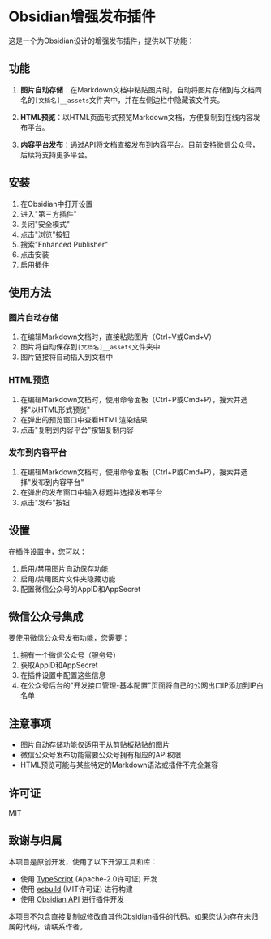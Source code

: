 # Obsidian增强发布插件

这是一个为Obsidian设计的增强发布插件，提供以下功能：

## 功能

1. **图片自动存储**：在Markdown文档中粘贴图片时，自动将图片存储到与文档同名的`[文档名]__assets`文件夹中，并在左侧边栏中隐藏该文件夹。

2. **HTML预览**：以HTML页面形式预览Markdown文档，方便复制到在线内容发布平台。

3. **内容平台发布**：通过API将文档直接发布到内容平台。目前支持微信公众号，后续将支持更多平台。

## 安装

1. 在Obsidian中打开设置
2. 进入"第三方插件"
3. 关闭"安全模式"
4. 点击"浏览"按钮
5. 搜索"Enhanced Publisher"
6. 点击安装
7. 启用插件

## 使用方法

### 图片自动存储

1. 在编辑Markdown文档时，直接粘贴图片（Ctrl+V或Cmd+V）
2. 图片将自动保存到`[文档名]__assets`文件夹中
3. 图片链接将自动插入到文档中

### HTML预览

1. 在编辑Markdown文档时，使用命令面板（Ctrl+P或Cmd+P），搜索并选择"以HTML形式预览"
2. 在弹出的预览窗口中查看HTML渲染结果
3. 点击"复制到内容平台"按钮复制内容

### 发布到内容平台

1. 在编辑Markdown文档时，使用命令面板（Ctrl+P或Cmd+P），搜索并选择"发布到内容平台"
2. 在弹出的发布窗口中输入标题并选择发布平台
3. 点击"发布"按钮

## 设置

在插件设置中，您可以：

1. 启用/禁用图片自动保存功能
2. 启用/禁用图片文件夹隐藏功能
3. 配置微信公众号的AppID和AppSecret

## 微信公众号集成

要使用微信公众号发布功能，您需要：

1. 拥有一个微信公众号（服务号）
2. 获取AppID和AppSecret
3. 在插件设置中配置这些信息
4. 在公众号后台的"开发接口管理-基本配置"页面将自己的公网出口IP添加到IP白名单

## 注意事项

- 图片自动存储功能仅适用于从剪贴板粘贴的图片
- 微信公众号发布功能需要公众号拥有相应的API权限
- HTML预览可能与某些特定的Markdown语法或插件不完全兼容

## 许可证

MIT 

## 致谢与归属

本项目是原创开发，使用了以下开源工具和库：

- 使用 [TypeScript](https://www.typescriptlang.org/) (Apache-2.0许可证) 开发
- 使用 [esbuild](https://esbuild.github.io/) (MIT许可证) 进行构建
- 使用 [Obsidian API](https://github.com/obsidianmd/obsidian-api) 进行插件开发

本项目不包含直接复制或修改自其他Obsidian插件的代码。如果您认为存在未归属的代码，请联系作者。 